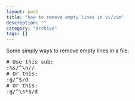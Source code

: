 ```yaml
--- 
layout: post 
title: "how to remove empty lines in vi/vim"
description: ""
category: "Archive"
tags: []
---  
```

<p>Some simply ways to remove empty lines in a file:</p>
<pre class="brush: bash">
# Use this sub:
:%s/^\n// 
# Or this:
:g/^$/d
# Or this:
:g/^\s*$/d 
</pre>